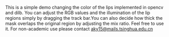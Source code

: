 This is a simple demo changing the color of the lips implemented in opencv and dilb.
You can adjust the RGB values and the illumination of the lip regions simply by dragging the track bar.You can also decide how thick the mask overlaps the original region by adjusting the mix ratio.
Feel free to use it.
For non-academic use please contact aky15@mails.tsinghua.edu.cn
